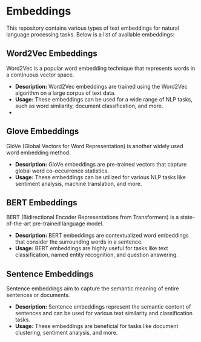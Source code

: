 # Embeddings

This repository contains various types of text embeddings for natural language processing tasks. Below is a list of available embeddings:

## Word2Vec Embeddings

Word2Vec is a popular word embedding technique that represents words in a continuous vector space.

- **Description:** Word2Vec embeddings are trained using the Word2Vec algorithm on a large corpus of text data.
- **Usage:** These embeddings can be used for a wide range of NLP tasks, such as word similarity, document classification, and more.
- 
## Glove Embeddings

GloVe (Global Vectors for Word Representation) is another widely used word embedding method.

- **Description:** GloVe embeddings are pre-trained vectors that capture global word co-occurrence statistics.
- **Usage:** These embeddings can be utilized for various NLP tasks like sentiment analysis, machine translation, and more.

## BERT Embeddings

BERT (Bidirectional Encoder Representations from Transformers) is a state-of-the-art pre-trained language model.

- **Description:** BERT embeddings are contextualized word embeddings that consider the surrounding words in a sentence.
- **Usage:** BERT embeddings are highly useful for tasks like text classification, named entity recognition, and question answering.

## Sentence Embeddings

Sentence embeddings aim to capture the semantic meaning of entire sentences or documents.

- **Description:** Sentence embeddings represent the semantic content of sentences and can be used for various text similarity and classification tasks.
- **Usage:** These embeddings are beneficial for tasks like document clustering, sentiment analysis, and more.



